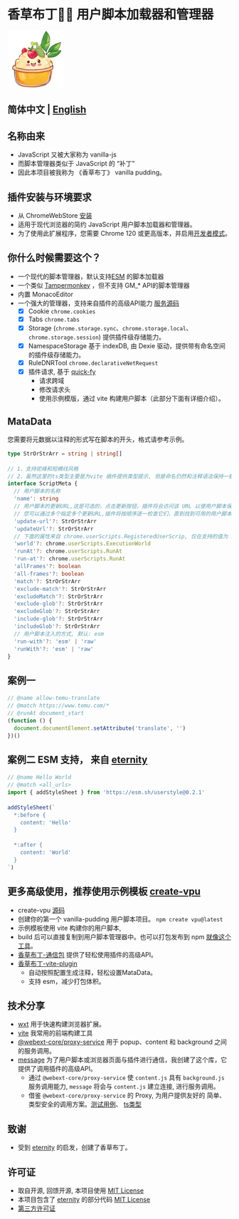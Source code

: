 # 香草布丁🌿🍮 用户脚本加载器和管理器

![logo](/project/ext/public/icon/128.png)

## 简体中文 | [English](./README_EN.md)

## 名称由来

- JavaScript 又被大家称为 vanilla-js
- 而脚本管理器类似于 JavaScript 的 “补丁”
- 因此本项目被我称为 《香草布丁》 vanilla pudding。

## 插件安装与环境要求

- 从 ChromeWebStore [安装](https://chrome.google.com/webstore/detail/fencadnndhdeggodopebjgdfdlhcimfk)
- 适用于现代浏览器的简约 JavaScript 用户脚本加载器和管理器。
- 为了使用此扩展程序，您需要 Chrome 120 或更高版本，并启用[开发者模式](https://www.tampermonkey.net/faq.php#Q209)。

## 你什么时候需要这个？

- 一个现代的脚本管理器，默认支持[ESM](https://developer.mozilla.org/en-US/docs/Web/JavaScript/Reference/Statements/import)
的脚本加载器
- 一个类似 [Tampermonkey](https://www.tampermonkey.net/) ，但不支持 GM_* API的脚本管理器
- 内置 MonacoEditor
- 一个强大的管理器，支持来自插件的高级API能力 [服务源码](project/ext/lib/service/backgroundToolService.ts)
  - [x] Cookie `chrome.cookies`
  - [x] Tabs `chrome.tabs`
  - [x] Storage (`chrome.storage.sync`、`chrome.storage.local`、`chrome.storage.session`) 提供插件级存储能力。
  - [x] NamespaceStorage 基于 indexDB, 由 Dexie 驱动，提供带有命名空间的插件级存储能力。
  - [x] RuleDNRTool `chrome.declarativeNetRequest`
  - [x] 插件请求, 基于 [quick-fy](https://github.com/Xdy1579883916/quick-fy)
    - 请求跨域
    - 修改请求头
    - 使用示例模版，通过 vite 构建用户脚本（此部分下面有详细介绍）。

## MataData

您需要将元数据以注释的形式写在脚本的开头，格式请参考示例。

```ts
type StrOrStrArr = string | string[]

// 1、支持驼峰和短横线风格
// 2、虽然这里的ts类型主要是为vite 插件提供类型提示, 但是命名仍然和注释语法保持一致，这与谷歌插件实际值略有出入
interface ScriptMeta {
  // 用户脚本的名称
  'name': string
  // 用户脚本的更新URL,这是可选的，点击更新按钮，插件将会访问该 URL 以使用户脚本保持最新。
  // 您可以通过多个指定多个更新URL,插件将按顺序逐一检查它们，直到找到可用的用户脚本
  'update-url'?: StrOrStrArr
  'updateUrl'?: StrOrStrArr
  // 下面的属性来自 chrome.userScripts.RegisteredUserScrip, 仅在支持的值为 StrOrStrArr 的属性名上略有出入
  'world'?: chrome.userScripts.ExecutionWorld
  'runAt'?: chrome.userScripts.RunAt
  'run-at'?: chrome.userScripts.RunAt
  'allFrames'?: boolean
  'all-frames'?: boolean
  'match'?: StrOrStrArr
  'exclude-match'?: StrOrStrArr
  'excludeMatch'?: StrOrStrArr
  'exclude-glob'?: StrOrStrArr
  'excludeGlob'?: StrOrStrArr
  'include-glob'?: StrOrStrArr
  'includeGlob'?: StrOrStrArr
  // 用户脚本注入的方式, 默认: esm
  'run-with'?: 'esm' | 'raw'
  'runWith'?: 'esm' | 'raw'
}
```

## 案例一

```js
// @name allow-temu-translate
// @match https://www.temu.com/*
// @runAt document_start
(function () {
  document.documentElement.setAttribute('translate', '')
})()
```

## 案例二 ESM 支持， 来自 [eternity](https://github.com/BlackGlory/eternity?tab=readme-ov-file#example)

```js
// @name Hello World
// @match <all_urls>
import { addStyleSheet } from 'https://esm.sh/userstyle@0.2.1'

addStyleSheet(`
  *:before {
    content: 'Hello'
  }

  *:after {
    content: 'World'
  }
`)
```

## 更多高级使用，推荐使用示例模板  [create-vpu](https://www.npmjs.com/package/create-vpu)

- create-vpu [源码](packages/create-vpu/package.json)
- 创建你的第一个 vanilla-pudding 用户脚本项目。 `npm create vpu@latest`
- 示例模板使用 vite 构建你的用户脚本,
- build 后可以直接复制到用户脚本管理器中。也可以打包发布到 npm [就像这个工具](https://www.npmjs.com/package/dpms-tools)。
- [香草布丁-通信包](packages/message/package.json) 提供了轻松使用插件的高级API。
- [香草布丁-vite-plugin](packages/vite-plugin/package.json)
  - 自动按照配置生成注释，轻松设置MataData。
  - 支持 esm，减少打包体积。

## 技术分享

- [wxt](https://wxt.dev/) 用于快速构建浏览器扩展。
- [vite](https://vitejs.dev/) 我常用的前端构建工具
- [@webext-core/proxy-service](https://webext-core.aklinker1.io/guide/proxy-service/) 用于 popup、content 和 background
  之间的服务调用。
- [message](packages/message) 为了用户脚本或浏览器页面与插件进行通信，我创建了这个库，它提供了调用插件的高级API。
  - 通过 `@webext-core/proxy-service` 使 `content.js` 具有 `background.js` 服务调用能力, `message` 将会与 `content.js`
    建立连接, 进行服务调用。
  - 借鉴 `@webext-core/proxy-service` 的 Proxy, 为用户提供友好的
    简单、类型安全的调用方案。[测试用例](project/vpu-test/src/main.js)、 [ts类型](packages/message/src/type.ts)

## 致谢

- 受到 [eternity](https://github.com/BlackGlory/eternity) 的启发，创建了香草布丁。

## 许可证

- 取自开源, 回馈开源, 本项目使用 [MIT License](LICENSE)
- 本项目包含了 [eternity](https://github.com/BlackGlory/eternity)
  的部分代码 [MIT License](https://github.com/BlackGlory/eternity/blob/master/LICENSE)
- [第三方许可证](THIRD-PARTY-LICENSE)
